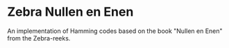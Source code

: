 
# Zebra Nullen en Enen

An implementation of Hamming codes based on the book "Nullen en Enen" from the Zebra-reeks. 
